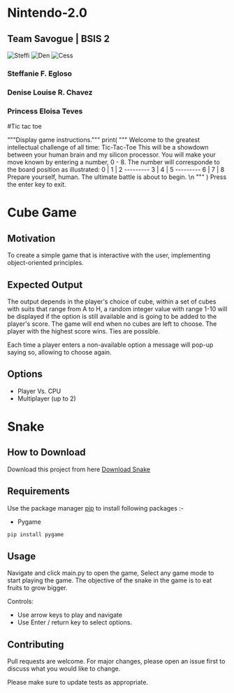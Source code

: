 # Nintendo-2.0
<html>
<article>
<h2> Team Savogue | BSIS 2 </h2>

![Steffi](https://media.discordapp.net/attachments/967052131045634088/1067872378236981401/stef.png?width=400&height=400) 
![Den](https://media.discordapp.net/attachments/967052131045634088/1067872334112903279/denise.png?width=400&height=400) 
![Cess](https://media.discordapp.net/attachments/967052131045634088/1067872354971177000/princess.png?width=400&height=400) 
 <h3> Steffanie F. Egloso </h3><h3> Denise Louise R. Chavez </h3><h3> Princess Eloisa Teves </h3>



</article>
</html>
#Tic tac toe

 """Display game instructions."""
    print(
    """
    Welcome to the greatest intellectual challenge of all time: Tic-Tac-Toe
    This will be a showdown between your human brain and my silicon processor.
    You will make your move known by entering a number, 0 - 8. The number
    will corresponde to the board position as illustrated:
                      0 | 1 | 2
                      ---------
                      3 | 4 | 5
                      ---------
                      6 | 7 | 8
    Prepare yourself, human. The ultimate battle is about to begin. \n
    """
    )
    Press the enter key to exit.

#  Cube Game 
<html>
<article>
<h2> Motivation </h2>
<p> 
To create a simple game that is interactive with the user, implementing object-oriented principles.
</p>
<h2> Expected Output </h2>
<p>
The output depends in the player's choice of cube, within a set of cubes with suits that range from A to H,
a random integer value with range 1-10 will be displayed if the option is still available and is going to be added to the player's score.
The game will end when no cubes are left to choose. The player with the highest score wins. Ties are possible. <div>
Each time a player enters a non-available option a message will pop-up saying so, allowing to choose again. 
</p>
<h2> Options </h2>
<ul>
    <li> Player Vs. CPU </li>
    <li> Multiplayer (up to 2) </li>
</ul>
</article>
</html>


# Snake

## How to Download

Download this project from here [Download Snake](https://downgit.github.io/#/home?url=https://github.com/pyGuru123/Python-Games/tree/master/Snake)

## Requirements

Use the package manager [pip](https://pip.pypa.io/en/stable/) to install following packages :-
* Pygame

```bash
pip install pygame
```

## Usage

Navigate and click main.py to open the game, Select any game mode to start playing the game. The objective of the snake in the game is to eat fruits to grow bigger.

Controls:
* Use arrow keys to play and navigate
* Use Enter / return key to select options.

## Contributing

Pull requests are welcome. For major changes, please open an issue first to discuss what you would like to change.

Please make sure to update tests as appropriate.

 
